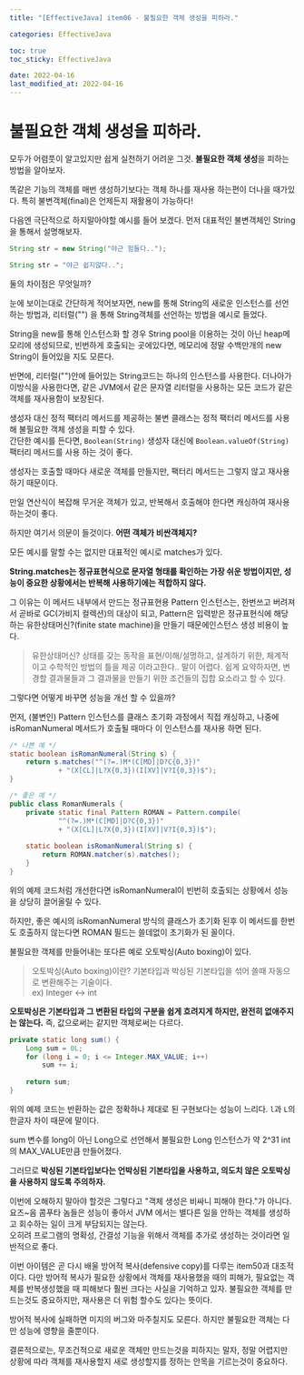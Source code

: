 ```yaml
---
title: "[EffectiveJava] item06 - 불필요한 객체 생성을 피하라."

categories: EffectiveJava

toc: true
toc_sticky: EffectiveJava

date: 2022-04-16
last_modified_at: 2022-04-16
---
```


# 불필요한 객체 생성을 피하라.

모두가 어렴풋이 알고있지만 쉽게 실천하기 어려운 그것. **불필요한 객체 생성**을 피하는 방법을 알아보자.

똑같은 기능의 객체를 매번 생성하기보다는 객체 하나를 재사용 하는편이 더나을 때가있다.
특히 불변객체(final)은 언제든지 재활용이 가능하다!

다음엔 극단적으로 하지말아야할 예시를 들어 보겠다. 먼저 대표적인 불변객체인 String을 통해서 설명해보자.

```java
String str = new String("야근 힘들다..");

String str = "야근 쉽지않다..";
```

둘의 차이점은 무엇일까? 

눈에 보이는대로 간단하게 적어보자면, new를 통해 String의 새로운 인스턴스를 선언하는 방법과, 리터럴("") 을 통해 String객체를 선언하는 방법을 예시로 들었다.

String을 new를 통해 인스턴스화 할 경우 String pool을 이용하는 것이 아닌 heap메모리에 생성되므로, 빈번하게 호출되는 곳에있다면, 메모리에 정말 수백만개의 new String이 들어있을 지도 모른다.

반면에, 리터럴("")안에 들어있는 String코드는 하나의 인스턴스를 사용한다. 더나아가 이방식을 사용한다면, 같은 JVM에서 같은 문자열 리터럴을 사용하는 모든 코드가 같은 객체를 재사용함이 보장된다.

생성자 대신 정적 팩터리 메서드를 제공하는 불변 클래스는 정적 팩터리 메서드를 사용해 불필요한 객체 생성을 피할 수 있다.  
간단한 예시를 든다면, `Boolean(String)` 생성자 대신에 `Boolean.valueOf(String)` 팩터리 메서드를 사용 하는 것이 좋다.

생성자는 호출할 때마다 새로운 객체를 만들지만, 팩터리 메서드는 그렇지 않고 재사용하기 때문이다.

만일 연산식이 복잡해 무거운 객체가 있고, 반복해서 호출해야 한다면 캐싱하여 재사용하는것이 좋다.

하지만 여기서 의문이 들것이다. **어떤 객체가 비싼객체지?**

모든 예시를 말할 수는 없지만 대표적인 예시로 matches가 있다.

**String.matches는 정규표현식으로 문자열 형태를 확인하는 가장 쉬운 방법이지만, 성능이 중요한 상황에서는 반복해 사용하기에는 적합하지 않다.**

그 이유는 이 메서드 내부에서 만드는 정규표현용 Pattern 인스턴스는, 한번쓰고 버려져서 곧바로 GC(가비지 컬렉션)의 대상이 되고, Pattern은 입력받은 정규표현식에 해당하는 유한상태머신?(finite state machine)을 만들기 때문에인스턴스 생성 비용이 높다.

> 유한상태머신? 상태를 갖는 동작을 표현/이해/설명하고, 설계하기 위한, 체계적이고 수학적인 방법의 틀을 제공 이라고한다.. 말이 어렵다.
> 쉽게 요약하자면, 변경할 결과물들과 그 결과물을 만들기 위한 조건들의 집합 요소라고 할 수 있다.

그렇다면 어떻게 바꾸면 성능을 개선 할 수 있을까?

먼저, (불변인) Pattern 인스턴스를 클래스 초기화 과정에서 직접 캐싱하고, 나중에 isRomanNumeral 메서드가 호출될 때마다 이 인스턴스를 재사용 하면 된다.

```java
/* 나쁜 예 */
static boolean isRomanNumeral(String s) {
    return s.matches("^(?=.)M*(C[MD]|D?C{0,3})" 
            + "(X[CL]|L?X{0,3})(I[XV]|V?I{0,3})$");    
}

/* 좋은 예 */
public class RomanNumerals {
    private static final Pattern ROMAN = Pattern.compile(
            "^(?=.)M*(C[MD]|D?C{0,3})"
            + "(X[CL]|L?X{0,3})(I[XV]|V?I{0,3})$");
    
    static boolean isRomanNumeral(String s) {
        return ROMAN.matcher(s).matches();
    }    
}
```

위의 예제 코드처럼 개선한다면 isRomanNumeral이 빈번히 호출되는 상황에서 성능을 상당히 끌어올릴 수 있다.

하지만, 좋은 예시의 isRomanNumeral 방식의 클래스가 초기화 된후 이 메서드를 한번도 호출하지 않는다면 ROMAN 필드는 쓸데없이 초기화가 된 꼴이다.

불필요한 객체를 만들어내는 또다른 예로 오토박싱(Auto boxing)이 있다. 

> 오토박싱(Auto boxing)이란? 기본타입과 박싱된 기본타입을 섞어 쓸때 자동으로 변환해주는 기술이다.  
> ex) Integer <-> int 

**오토박싱은 기본타입과 그 변환된 타입의 구분을 쉽게 흐려지게 하지만, 완전히 없애주지는 않는다.** 즉, 값으로써는 같지만 객체로써는 다르다.

```java
private static long sum() {
    Long sum = 0L;
    for (long i = 0; i <= Integer.MAX_VALUE; i++)
        sum += i;        
    
    return sum;
}
```

위의 예제 코드는 반환하는 값은 정확하나 제대로 된 구현보다는 성능이 느리다. `l`과 `L`의 한글자 차이 때문에 말이다.

sum 변수를 long이 아닌 Long으로 선언해서 불필요한 Long 인스턴스가 약 2^31 int의 MAX_VALUE만큼 만들어졌다.

그러므로 **박싱된 기본타입보다는 언박싱된 기본타입을 사용하고, 의도치 않은 오토박싱을 사용하지 않도록 주의하자.**

이번에 오해하지 말아야 할것은 그렇다고 "객체 생성은 비싸니 피해야 한다."가 아니다. 요즈~음 콤푸타 놈들은 성능이 좋아서 JVM 에서는 별다른 일을 안하는 객체를 생성하고 회수하는 일이 크게 부담되지는 않는다.  
오히려 프로그램의 명확성, 간결성 기능을 위해서 객체를 추가로 생성하는 것이라면 일반적으로 좋다.

이번 아이템은 곧 다시 배울 방어적 복사(defensive copy)를 다루는 item50과 대조적이다. 다만 방어적 복사가 필요한 상황에서 객체를 재사용했을 때의 피해가, 필요없는 객체를 반복생성했을 때 피해보다 훨씬 크다는 사실을 기억하고 있자.
불필요한 객체를 만드는것도 중요하지만, 재사용은 더 위험 할수도 있다는 뜻이다.

방어적 복사에 실패하면 미지의 버그와 마주칠지도 모른다. 하지만 불필요한 객체는 다만 성능에 영향을 줄뿐이다.

결론적으로는, 무조건적으로 새로운 객체만 만드는것을 피하지는 말자, 정말 어렵지만 상황에 따라 객체를 재사용할지 새로 생성할지를 정하는 안목을 기르는것이 중요하다.


